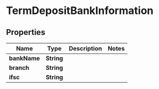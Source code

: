 

# TermDepositBankInformation


## Properties

| Name | Type | Description | Notes |
|------------ | ------------- | ------------- | -------------|
|**bankName** | **String** |  |  |
|**branch** | **String** |  |  |
|**ifsc** | **String** |  |  |



